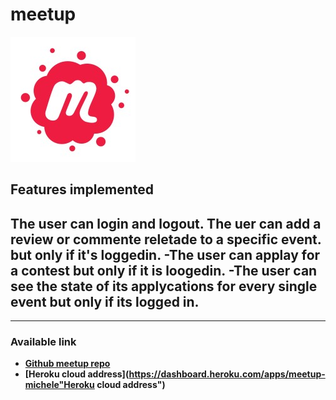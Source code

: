 

# meetup

![](https://github.com/jensengbg-michele-carmagnani/meetup3/blob/main/src/assets/logo.jpg)




## Features implemented 
> 
The user can login and logout.
The uer can add a review or commente reletade to a specific event. but only if it's loggedin.
-The user can applay for a contest but only if it is loogedin.
-The user can see the state of its applycations for every single event but only if its logged in.
-
 
 

------------
### Available link 
- **[Github meetup repo](https://trello.com/b/PupblE89/vue-shophttp:// "Meetup repository")**
- **[Heroku cloud address](https://dashboard.heroku.com/apps/meetup-michele"Heroku cloud address")**
